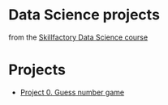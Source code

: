 # Data Science projects

from the [Skillfactory Data Science course](https://skillfactory.ru/data-scientist)

# Projects

* [Project 0. Guess number game](./project_0)
